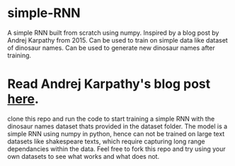 # simple-RNN
A simple RNN built from scratch using numpy. Inspired by a blog post by Andrej Karpathy from 2015. Can be used to train on simple data like dataset of dinosaur names. Can be used to generate new dinosaur names after training.
# Read Andrej Karpathy's blog post [here](http://karpathy.github.io/2015/05/21/rnn-effectiveness/).
clone this repo and run the code to start training a simple RNN with the dinosaur names dataset thats provided in the dataset folder.
The model is a simple RNN using numpy in python, hence can not be trained on large text datasets like shakespeare texts, which require capturing long range dependancies within the data. Feel free to fork this repo and try using your own datasets to see what works and what does not.
